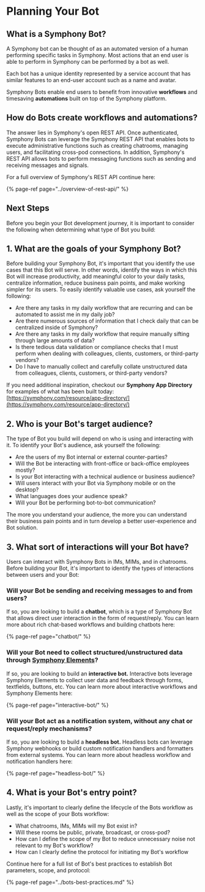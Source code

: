 # Planning Your Bot

## What is a Symphony Bot?

A Symphony bot can be thought of as an automated version of a human performing specific tasks in Symphony. Most actions that an end user is able to perform in Symphony can be performed by a bot as well.

Each bot has a unique identity represented by a service account that has similar features to an end-user account such as a name and avatar.

Symphony Bots enable end users to benefit from innovative **workflows** and timesaving **automations** built on top of the Symphony platform.

## How do Bots create workflows and automations?

The answer lies in Symphony's open REST API. Once authenticated, Symphony Bots can leverage the Symphony REST API that enables bots to execute administrative functions such as creating chatrooms, managing users, and facilitating cross-pod connections. In addition, Symphony's REST API allows bots to perform messaging functions such as sending and receiving messages and signals.

For a full overview of Symphony's REST API continue here:

{% page-ref page="../overview-of-rest-api/" %}

## Next Steps

Before you begin your Bot development journey, it is important to consider the following when determining what type of Bot you build:

## 1.  What are the goals of your Symphony Bot?

Before building your Symphony Bot, it's important that you identify the use cases that this Bot will serve. In other words, identify the ways in which this Bot will increase productivity, add meaningful color to your daily tasks, centralize information, reduce business pain points, and make working simpler for its users. To easily identify valuable use cases, ask yourself the following:

* Are there any tasks in my daily workflow that are recurring and can be automated to assist me in my daily job?
* Are there numerous sources of information that I check daily that can be centralized inside of Symphony?
* Are there any tasks in my daily workflow that require manually sifting through large amounts of data?
* Is there tedious data validation or compliance checks that I must perform when dealing with colleagues, clients, customers, or third-party vendors?
* Do I have to manually collect and carefully collate unstructured data from colleagues, clients, customers, or third-party vendors?

If you need additional inspiration, checkout our **Symphony App Directory** for examples of what has been built today: [https://symphony.com/resource/app-directory/](https://symphony.com/resource/app-directory/)

## 2.  Who is your Bot's target audience?

The type of Bot you build will depend on who is using and interacting with it. To identify your Bot's audience, ask yourself the following:

* Are the users of my Bot internal or external counter-parties?
* Will the Bot be interacting with front-office or back-office employees mostly?
* Is your Bot interacting with a technical audience or business audience?
* Will users interact with your Bot via Symphony mobile or on the desktop?
* What languages does your audience speak?
* Will your Bot be performing bot-to-bot communication?

The more you understand your audience, the more you can understand their business pain points and in turn develop a better user-experience and Bot solution.

## 3.  What sort of interactions will your Bot have?

Users can interact with Symphony Bots in IMs, MIMs, and in chatrooms. Before building your Bot, it's important to identify the types of interactions between users and your Bot:

### Will your Bot be sending and receiving messages to and from users?

If so, you are looking to build a **chatbot**, which is a type of Symphony Bot that allows direct user interaction in the form of request/reply. You can learn more about rich chat-based workflows and building chatbots here:

{% page-ref page="chatbot/" %}

### Will your Bot need to collect structured/unstructured data through [Symphony Elements](../symphony-elements/)?

If so, you are looking to build an **interactive bot.** Interactive bots leverage Symphony Elements to collect user data and feedback through forms, textfields, buttons, etc. You can learn more about interactive workflows and Symphony Elements here:

{% page-ref page="interactive-bot/" %}

### Will your Bot act as a notification system, without any chat or request/reply mechanisms?

If so, you are looking to build a **headless bot.** Headless bots can leverage Symphony webhooks or build custom notification handlers and formatters from external systems. You can learn more about headless workflow and notification handlers here:

{% page-ref page="headless-bot/" %}

## 4.  What is your Bot's entry point?

Lastly, it's important to clearly define the lifecycle of the Bots workflow as well as the scope of your Bots workflow:

* What chatrooms, IMs, MIMs will my Bot exist in?
* Will these rooms be public, private, broadcast, or cross-pod?
* How can I define the scope of my Bot to reduce unnecessary noise not relevant to my Bot's workflow?
* How can I clearly define the protocol for initiating my Bot's workflow

Continue here for a full list of Bot's best practices to establish Bot parameters, scope, and protocol:

{% page-ref page="../bots-best-practices.md" %}

